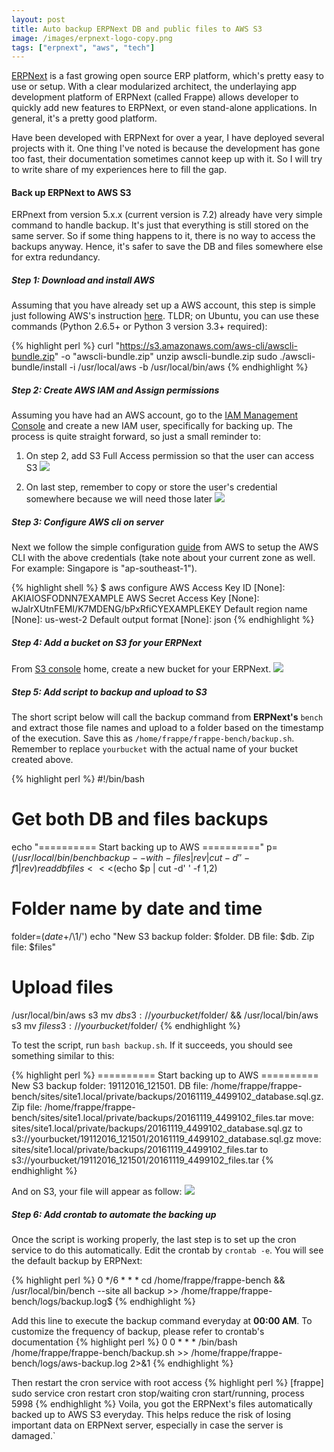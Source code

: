 ```yaml
---
layout: post
title: Auto backup ERPNext DB and public files to AWS S3
image: /images/erpnext-logo-copy.png
tags: ["erpnext", "aws", "tech"]
---
```

[ERPNext](https://erpnext.com/) is a fast growing open source ERP platform, which's pretty easy to use or setup. With a clear modularized architect, the underlaying app development platform of ERPNext (called Frappe) allows developer to quickly add new features to ERPNext, or even stand-alone applications. In general, it's a pretty good platform.

Have been developed with ERPNext for over a year, I have deployed several projects with it. One thing I've noted is because the development has gone too fast, their documentation sometimes cannot keep up with it. So I will try to write share of my experiences here to fill the gap. 

#### Back up ERPNext to AWS S3
ERPnext from version 5.x.x (current version is 7.2) already have very simple command to handle backup. It's just that everything is still stored on the same server. So if some thing happens to it, there is no way to access the backups anyway. Hence, it's safer to save the DB and files somewhere else for extra  redundancy.

##### Step 1: Download and install AWS
Assuming that you have already set up a AWS account, this step is simple just following AWS's instruction [here](http://docs.aws.amazon.com/cli/latest/userguide/installing.html#install-bundle-other-os). TLDR; on Ubuntu, you can use these commands (Python 2.6.5+ or Python 3 version 3.3+ required):
    
{% highlight perl %}
curl "https://s3.amazonaws.com/aws-cli/awscli-bundle.zip" -o "awscli-bundle.zip"
unzip awscli-bundle.zip
sudo ./awscli-bundle/install -i /usr/local/aws -b /usr/local/bin/aws
{% endhighlight %}  


##### Step 2: Create AWS IAM and Assign permissions
Assuming you have had an AWS account, go to the [IAM Management Console](https://console.aws.amazon.com/iam/home) and create a new IAM user, specifically for backing up. The process is quite straight forward, so just a small reminder to:  

1. On step 2, add S3 Full Access permission so that the user can access S3  ![](/images/IAM2.png)

2. On last step, remember to copy or store the user's credential somewhere because we will need those later ![](/images/IAM3.png)

##### Step 3: Configure AWS cli on server
Next we follow the simple configuration [guide](http://docs.aws.amazon.com/cli/latest/userguide/cli-chap-getting-started.html#cli-quick-configuration) from AWS to setup the AWS CLI with the above credentials (take note about your current zone as well. For example: Singapore is "ap-southeast-1").

{% highlight shell %}
$ aws configure
AWS Access Key ID [None]: AKIAIOSFODNN7EXAMPLE
AWS Secret Access Key [None]: wJalrXUtnFEMI/K7MDENG/bPxRfiCYEXAMPLEKEY
Default region name [None]: us-west-2
Default output format [None]: json
{% endhighlight %}

##### Step 4: Add a bucket on S3 for your ERPNext
From [S3 console](https://console.aws.amazon.com/s3/home) home, create a new bucket for your ERPNext. 
![](/images/S3-create-bucket.png)

##### Step 5: Add script to backup and upload to S3
The short script below will call the backup command from **ERPNext's** `bench` and extract those file names and upload to a folder based on the timestamp of the execution. Save this as `/home/frappe/frappe-bench/backup.sh`. Remember to replace `yourbucket` with the actual name of your bucket created above.

{% highlight perl %}
#!/bin/bash

# Get both DB and files backups
echo "========== Start backing up to AWS =========="
p=$(/usr/local/bin/bench backup --with-files |rev | cut -d' ' -f 1 | rev)
read db files<<<$(echo $p | cut -d' ' -f 1,2)

# Folder name by date and time
folder=$(date +%d%m%Y_%H%M%S | sed 's/\(:[0-9][0-9]\)[0-9]*$/\1/')
echo "New S3 backup folder: $folder. DB file:  $db. Zip file: $files" 

# Upload files
/usr/local/bin/aws s3 mv $db s3://yourbucket/$folder/ && /usr/local/bin/aws s3 mv $files s3://yourbucket/$folder/
{% endhighlight %}

To test the script, run `bash backup.sh`. If it succeeds, you should see something similar to this: 

{% highlight perl %}
========== Start backing up to AWS ==========
New S3 backup folder: 19112016_121501. DB file:  /home/frappe/frappe-bench/sites/site1.local/private/backups/20161119_4499102_database.sql.gz. Zip file: /home/frappe/frappe-bench/sites/site1.local/private/backups/20161119_4499102_files.tar
move: sites/site1.local/private/backups/20161119_4499102_database.sql.gz to s3://yourbucket/19112016_121501/20161119_4499102_database.sql.gz
move: sites/site1.local/private/backups/20161119_4499102_files.tar to s3://yourbucket/19112016_121501/20161119_4499102_files.tar
{% endhighlight %}

And on S3, your file will appear as follow:
![](/images/S3-upload.png)


##### Step 6: Add crontab to automate the backing up
Once the script is working properly, the last step is to set up the cron service to do this automatically. Edit the crontab by `crontab -e`. You will see the default backup by ERPNext:

{% highlight perl %}
0 */6 * * *  cd /home/frappe/frappe-bench && /usr/local/bin/bench --site all backup >> /home/frappe/frappe-bench/logs/backup.log$
{% endhighlight %}

Add this line to execute the backup command everyday at **00:00 AM**. To customize the frequency of backup, please refer to crontab's documentation
{% highlight perl %}
0 0 * * * /bin/bash /home/frappe/frappe-bench/backup.sh >> /home/frappe/frappe-bench/logs/aws-backup.log 2>&1
{% endhighlight %}

Then restart the cron service with root access
{% highlight perl %}
[frappe] sudo service cron restart
cron stop/waiting
cron start/running, process 5998
{% endhighlight %}
Voila, you got the ERPNext's files automatically backed up to AWS S3 everyday. This helps reduce the risk of losing important data on ERPNext server, especially in case the server is damaged.`
